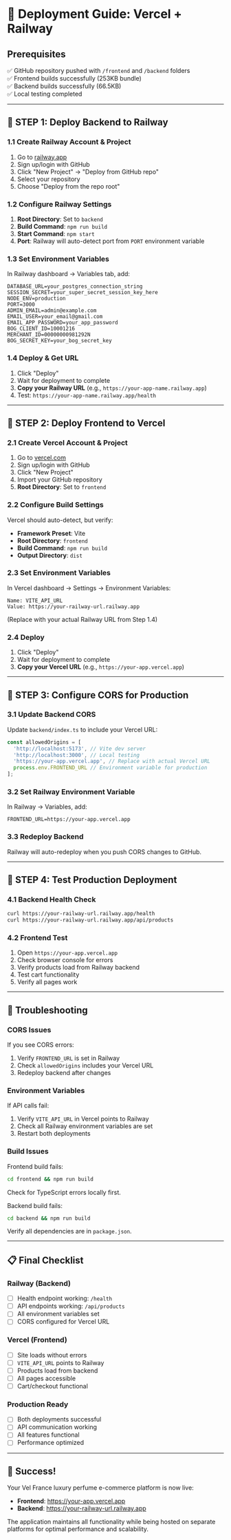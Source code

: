 # 🚀 Deployment Guide: Vercel + Railway

## Prerequisites
✅ GitHub repository pushed with `/frontend` and `/backend` folders  
✅ Frontend builds successfully (253KB bundle)  
✅ Backend builds successfully (66.5KB)  
✅ Local testing completed  

---

## 🎯 STEP 1: Deploy Backend to Railway

### 1.1 Create Railway Account & Project
1. Go to [railway.app](https://railway.app)
2. Sign up/login with GitHub
3. Click "New Project" → "Deploy from GitHub repo"
4. Select your repository
5. Choose "Deploy from the repo root"

### 1.2 Configure Railway Settings
1. **Root Directory**: Set to `backend`
2. **Build Command**: `npm run build`
3. **Start Command**: `npm start`
4. **Port**: Railway will auto-detect port from `PORT` environment variable

### 1.3 Set Environment Variables
In Railway dashboard → Variables tab, add:

```
DATABASE_URL=your_postgres_connection_string
SESSION_SECRET=your_super_secret_session_key_here
NODE_ENV=production
PORT=3000
ADMIN_EMAIL=admin@example.com
EMAIL_USER=your_email@gmail.com
EMAIL_APP_PASSWORD=your_app_password
BOG_CLIENT_ID=10001216
MERCHANT_ID=00000000981292N
BOG_SECRET_KEY=your_bog_secret_key
```

### 1.4 Deploy & Get URL
1. Click "Deploy"
2. Wait for deployment to complete
3. **Copy your Railway URL** (e.g., `https://your-app-name.railway.app`)
4. Test: `https://your-app-name.railway.app/health`

---

## 🎯 STEP 2: Deploy Frontend to Vercel

### 2.1 Create Vercel Account & Project
1. Go to [vercel.com](https://vercel.com)
2. Sign up/login with GitHub
3. Click "New Project"
4. Import your GitHub repository
5. **Root Directory**: Set to `frontend`

### 2.2 Configure Build Settings
Vercel should auto-detect, but verify:
- **Framework Preset**: Vite
- **Root Directory**: `frontend`
- **Build Command**: `npm run build`
- **Output Directory**: `dist`

### 2.3 Set Environment Variables
In Vercel dashboard → Settings → Environment Variables:

```
Name: VITE_API_URL
Value: https://your-railway-url.railway.app
```
(Replace with your actual Railway URL from Step 1.4)

### 2.4 Deploy
1. Click "Deploy"
2. Wait for deployment to complete
3. **Copy your Vercel URL** (e.g., `https://your-app.vercel.app`)

---

## 🎯 STEP 3: Configure CORS for Production

### 3.1 Update Backend CORS
Update `backend/index.ts` to include your Vercel URL:

```typescript
const allowedOrigins = [
  'http://localhost:5173', // Vite dev server
  'http://localhost:3000', // Local testing
  'https://your-app.vercel.app', // Replace with actual Vercel URL
  process.env.FRONTEND_URL // Environment variable for production
];
```

### 3.2 Set Railway Environment Variable
In Railway → Variables, add:
```
FRONTEND_URL=https://your-app.vercel.app
```

### 3.3 Redeploy Backend
Railway will auto-redeploy when you push CORS changes to GitHub.

---

## 🎯 STEP 4: Test Production Deployment

### 4.1 Backend Health Check
```bash
curl https://your-railway-url.railway.app/health
curl https://your-railway-url.railway.app/api/products
```

### 4.2 Frontend Test
1. Open `https://your-app.vercel.app`
2. Check browser console for errors
3. Verify products load from Railway backend
4. Test cart functionality
5. Verify all pages work

---

## 🔧 Troubleshooting

### CORS Issues
If you see CORS errors:
1. Verify `FRONTEND_URL` is set in Railway
2. Check `allowedOrigins` includes your Vercel URL
3. Redeploy backend after changes

### Environment Variables
If API calls fail:
1. Verify `VITE_API_URL` in Vercel points to Railway
2. Check all Railway environment variables are set
3. Restart both deployments

### Build Issues
Frontend build fails:
```bash
cd frontend && npm run build
```
Check for TypeScript errors locally first.

Backend build fails:
```bash
cd backend && npm run build
```
Verify all dependencies are in `package.json`.

---

## 📋 Final Checklist

### Railway (Backend)
- [ ] Health endpoint working: `/health`
- [ ] API endpoints working: `/api/products`
- [ ] All environment variables set
- [ ] CORS configured for Vercel URL

### Vercel (Frontend)
- [ ] Site loads without errors
- [ ] `VITE_API_URL` points to Railway
- [ ] Products load from backend
- [ ] All pages accessible
- [ ] Cart/checkout functional

### Production Ready
- [ ] Both deployments successful
- [ ] API communication working
- [ ] All features functional
- [ ] Performance optimized

---

## 🎉 Success!

Your Vel France luxury perfume e-commerce platform is now live:
- **Frontend**: https://your-app.vercel.app
- **Backend**: https://your-railway-url.railway.app

The application maintains all functionality while being hosted on separate platforms for optimal performance and scalability.